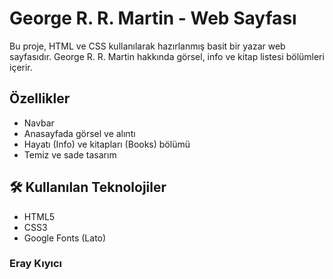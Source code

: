 # George R. R. Martin - Web Sayfası

Bu proje, HTML ve CSS kullanılarak hazırlanmış basit bir yazar web sayfasıdır. George R. R. Martin hakkında görsel, info ve kitap listesi bölümleri içerir.

## Özellikler

- Navbar
- Anasayfada görsel ve alıntı
- Hayatı (Info) ve kitapları (Books) bölümü
- Temiz ve sade tasarım

## 🛠️ Kullanılan Teknolojiler

- HTML5  
- CSS3  
- Google Fonts (Lato)

### Eray Kıyıcı

